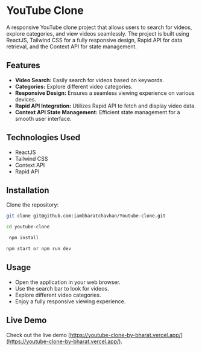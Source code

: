 # YouTube Clone

A responsive YouTube clone project that allows users to search for videos, explore categories, and view videos seamlessly. The project is built using ReactJS, Tailwind CSS for a fully responsive design, Rapid API for data retrieval, and the Context API for state management.

## Features

- **Video Search:** Easily search for videos based on keywords.
- **Categories:** Explore different video categories.
- **Responsive Design:** Ensures a seamless viewing experience on various devices.
- **Rapid API Integration:** Utilizes Rapid API to fetch and display video data.
- **Context API State Management:** Efficient state management for a smooth user interface.

## Technologies Used

- ReactJS
- Tailwind CSS
- Context API
- Rapid API

## Installation

Clone the repository:

```bash
git clone git@github.com:iambharatchavhan/Youtube-clone.git
```

```bash
cd youtube-clone
```

```bash
 npm install
```

```bash
npm start or npm run dev
```

## Usage
- Open the application in your web browser.
- Use the search bar to look for videos.
- Explore different video categories.
- Enjoy a fully responsive viewing experience.

## Live Demo

Check out the live demo [https://youtube-clone-by-bharat.vercel.app/](https://youtube-clone-by-bharat.vercel.app/).
